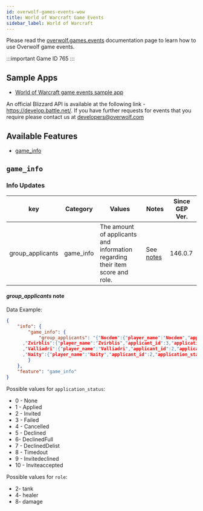 ```yaml
---
id: overwolf-games-events-wow
title: World of Warcraft Game Events
sidebar_label: World of Warcraft
---
```


Please read the [overwolf.games.events](overwolf-games-events) documentation page to learn how to use Overwolf game events.

:::important Game ID
765
:::

## Sample Apps
* [World of Warcraft game events sample app](https://github.com/overwolf/events-sample-apps)

An official Blizzard API is available at the following link - https://develop.battle.net/.
If you have further requests for events that you require please contact us at developers@overwolf.com

## Available Features

* [game_info](#game_info)

## `game_info`

### Info Updates

key            | Category         | Values                               | Notes                            | Since GEP Ver. |
-------------- | -----------------| ------------------------------------ | -------------------------------- | -------------  | 
group_applicants| game_info | The amount of applicants and information regarding their item score and role. | See [notes](#group_applicants-note)   | 146.0.7 |

#### *group_applicants* note

Data Example:

```json
{
	"info": {
		"game_info": {
			"group_applicants": "{"Nocdem":{"player_name":"Nocdem","applicant_id":4,"application_status":1,"level":120,"item_level":468,"honor_level":1,"role":8}
      ,"Zvirblis":{"player_name":"Zvirblis","applicant_id":3,"application_status":1,"level":120,"item_level":468,"honor_level":22,"role":8}
      ,"Valliadri":{"player_name":"Valliadri","applicant_id":2,"application_status":1,"level":120,"item_level":472,"honor_level":27,"role":2}
      ,"Naity":{"player_name":"Naity","applicant_id":2,"application_status":1,"level":120,"item_level":469,"honor_level":13,"role":8}}"
		}
	},
	"feature": "game_info"
}
```

Possible values for `application_status`:

* 0 - None
* 1 - Applied
* 2 - Invited
* 3 - Failed
* 4 - Cancelled
* 5 - Declined
* 6- DeclinedFull
* 7 - DeclinedDelist
* 8 - Timedout
* 9 - Invitedeclined
* 10 - Inviteaccepted

Possible values for `role`:

* 2- tank
* 4- healer
* 8- damage

